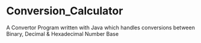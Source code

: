 # Conversion_Calculator
A Convertor Program written with Java which handles conversions between Binary, Decimal & Hexadecimal Number Base
